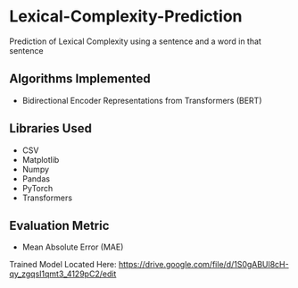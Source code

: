 # Lexical-Complexity-Prediction
Prediction of Lexical Complexity using a sentence and a word in that sentence <br>

## Algorithms Implemented
* Bidirectional Encoder Representations from Transformers (BERT)

## Libraries Used
* CSV
* Matplotlib
* Numpy
* Pandas
* PyTorch
* Transformers

## Evaluation Metric
* Mean Absolute Error (MAE)

Trained Model Located Here: https://drive.google.com/file/d/1S0gABUl8cH-qy_zgqsI1qmt3_4129pC2/edit

